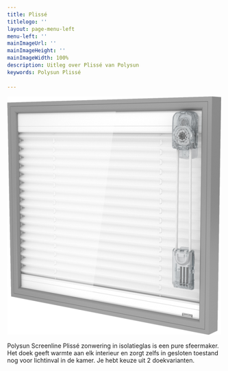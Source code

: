 ```yaml
---
title: Plissé
titlelogo: ''
layout: page-menu-left
menu-left: ''
mainImageUrl: ''
mainImageHeight: ''
mainImageWidth: 100%
description: Uitleg over Plissé van Polysun
keywords: Polysun Plissé

---
```


  
![](/img/content/polysun-plisse.png)

Polysun Screenline Plissé zonwering in isolatieglas is een pure sfeermaker. Het doek geeft warmte aan elk interieur en zorgt zelfs in gesloten toestand nog voor lichtinval in de kamer. Je hebt keuze uit 2 doekvarianten.